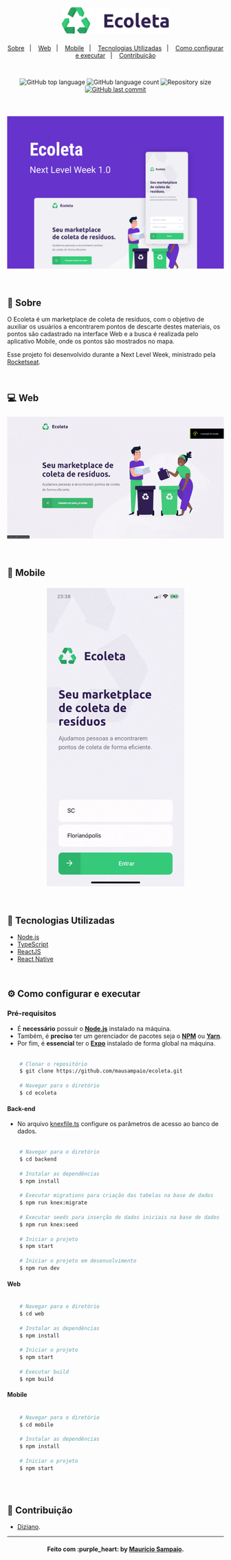 <h1 align="center">
    <img alt="Ecoleta" title="Ecoleta" src=".github/logo.png" width="250px" />
</h1>

<p align="center">
  <a href="#page_facing_up-sobre">Sobre</a>&nbsp;&nbsp;&nbsp;|&nbsp;&nbsp;&nbsp;
  <a href="#computer-web">Web</a>&nbsp;&nbsp;&nbsp;|&nbsp;&nbsp;&nbsp;
  <a href="#iphone-mobile">Mobile</a>&nbsp;&nbsp;&nbsp;|&nbsp;&nbsp;&nbsp;
  <a href="#rocket-tecnologias-utilizadas">Tecnologias Utilizadas</a>&nbsp;&nbsp;&nbsp;|&nbsp;&nbsp;&nbsp;
  <a href="#gear-como-configurar-e-executar">Como configurar e executar</a>&nbsp;&nbsp;&nbsp;|&nbsp;&nbsp;&nbsp;
  <a href="#punch-contribuição">Contribuição</a>
</p>

<br/>

<p align="center">
  <img alt="GitHub top language" src="https://img.shields.io/github/languages/top/mausampaio/ecoleta?style=flat-square">
  
  <img alt="GitHub language count" src="https://img.shields.io/github/languages/count/mausampaio/ecoleta?style=flat-square">
  
  <img alt="Repository size" src="https://img.shields.io/github/repo-size/mausampaio/ecoleta?style=flat-square">
  
  <a href="https://github.com/mausampaio/ecoleta/commits/master">
    <img alt="GitHub last commit" src="https://img.shields.io/github/last-commit/mausampaio/ecoleta?style=flat-square">
  </a>  
</p>

<br/>

<h3 align="center">
  <img alt="ecoleta" title="github_explorer" src=".github/capa.png" />
</h3>

<br/>


## :page_facing_up: Sobre
O Ecoleta é um marketplace de coleta de resíduos, com o objetivo de auxiliar os usuários a encontrarem pontos de descarte destes materiais, os pontos são cadastrado na interface Web e a busca é realizada pelo aplicativo Mobile, onde os pontos são mostrados no mapa. 

Esse projeto foi desenvolvido durante a Next Level Week, ministrado pela [Rocketseat](https://rocketseat.com.br/).

<br/>

## :computer: Web

<h3 align="center">
  <img alt="ecoleta" title="github_explorer" src=".github/web.gif" />
</h3>

<br/>

## :iphone: Mobile

<h3 align="center">
  <img alt="ecoleta" title="github_explorer" src=".github/mobile.gif" />
</h3>

<br/>

## :rocket: Tecnologias Utilizadas

- [Node.js](https://nodejs.org/en)
- [TypeScript](https://github.com/microsoft/TypeScript)
- [ReactJS](https://github.com/facebook/react)
- [React Native](https://github.com/facebook/react-native)

<br/>

## :gear: Como configurar e executar

### Pré-requisitos

  - É **necessário** possuir o **[Node.js](https://nodejs.org/en/)** instalado na máquina.
  - Também, é **preciso** ter um gerenciador de pacotes seja o **[NPM](https://www.npmjs.com/)** ou **[Yarn](https://yarnpkg.com/)**.
  - Por fim, é **essencial** ter o **[Expo](https://expo.io/)** instalado de forma global na máquina.

```bash

    # Clonar o repositório
    $ git clone https://github.com/mausampaio/ecoleta.git

    # Navegar para o diretório
    $ cd ecoleta

```
#### Back-end

- No arquivo [knexfile.ts](backend/knexfile.ts) configure os parâmetros de acesso ao banco de dados.

```bash

    # Navegar para o diretório
    $ cd backend
    
    # Instalar as dependências
    $ npm install
    
    # Executar migrations para criação das tabelas na base de dados
    $ npm run knex:migrate

    # Executar seeds para inserção de dados iniciais na base de dados
    $ npm run knex:seed

    # Iniciar o projeto
    $ npm start
    
    # Iniciar o projeto em desenvolvimento
    $ npm run dev
```

#### Web

```bash

    # Navegar para o diretório
    $ cd web
    
    # Instalar as dependências
    $ npm install

    # Iniciar o projeto
    $ npm start
    
    # Executar build
    $ npm build
```

#### Mobile

```bash

    # Navegar para o diretório
    $ cd mobile
    
    # Instalar as dependências
    $ npm install

    # Iniciar o projeto
    $ npm start
    
```

<br/>

## :punch: Contribuição

- [Diziano](https://github.com/Diziano).

---

<h4 align="center">
  Feito com :purple_heart: by <a href="https://www.linkedin.com/in/mausampaio/" target="_blank">Maurício Sampaio</a>.
</h4>